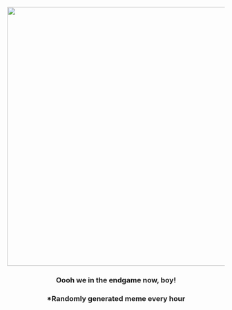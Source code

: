 <p align="center">
        <img src="https://i.redd.it/j8spw41f28x81.jpg" width="600" height="600">
        </p>
        <h3 align="center">Oooh we in the endgame now, boy!</h3>
        <h3 align="center">*Randomly generated meme every hour</h3>
    